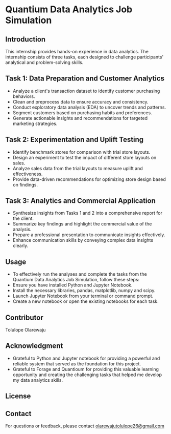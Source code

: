# Quantium Data Analytics Job Simulation
## Introduction
This internship provides hands-on experience in data analytics. The internship consists of three tasks, each designed to challenge participants' analytical and problem-solving skills.
## Task 1: Data Preparation and Customer Analytics
+ Analyze a client's transaction dataset to identify customer purchasing behaviors.
+ Clean and preprocess data to ensure accuracy and consistency.
+ Conduct exploratory data analysis (EDA) to uncover trends and patterns.
+ Segment customers based on purchasing habits and preferences.
+ Generate actionable insights and recommendations for targeted marketing strategies.
## Task 2: Experimentation and Uplift Testing
+ Identify benchmark stores for comparison with trial store layouts.
+ Design an experiment to test the impact of different store layouts on sales.
+ Analyze sales data from the trial layouts to measure uplift and effectiveness.
+ Provide data-driven recommendations for optimizing store design based on findings.
## Task 3: Analytics and Commercial Application
+ Synthesize insights from Tasks 1 and 2 into a comprehensive report for the client.
+ Summarize key findings and highlight the commercial value of the analysis.
+ Prepare a professional presentation to communicate insights effectively.
+ Enhance communication skills by conveying complex data insights clearly.
## Usage
+ To effectively run the analyses and complete the tasks from the Quantium Data Analytics Job Simulation, follow these steps:
+ Ensure you have installed Python and Jupyter Notebook.
+ Install the necessary libraries, pandas, matplotlib, numpy and scipy.
+ Launch Jupyter Notebook from your terminal or command prompt.
+ Create a new notebook or open the existing notebooks for each task.
## Contributor
Tolulope Olarewaju
## Acknowledgment
+ Grateful to Python and Jupyter notebook for providing a powerful and reliable system that served as the foundation for this project.
+ Grateful to Forage and Quantioum for providing this valuable learning opportunity and creating the challenging tasks that helped me develop my data analytics skills.
## License
## Contact
For questions or feedback, please contact olarewajutolulope26@gmail.com
